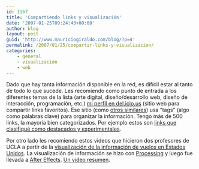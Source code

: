 ```yaml
---
id: 1167
title: 'Compartiendo links y visualización'
date: '2007-01-25T09:24:43+00:00'
author: blog
layout: post
guid: 'http://www.mauriciogiraldo.com/blog/?p=4'
permalink: /2007/01/25/compartir-links-y-visualizacion/
categories:
    - general
    - visualización
    - web
---
```


Dado que hay tanta información disponible en la red, es difí­cil estar al tanto de todo lo que sucede. Les recomiendo como punto de entrada a los diferentes temas de la lista (arte digital, diseño/desarrollo web, diseño de interacción, programación, etc.) [mi perfil en del.icio.us](http://del.icio.us/mga) (sitio web para compartir links favoritos). Ese sitio (como [otros similares](http://www.blinklist.com/mga)) usa “tags” (algo como palabras clave) para organizar la información. Tengo más de 500 links, la mayorí­a bien categorizados. Por ejemplo estos son [links que clasifiqué como destacados y experimentales](http://del.icio.us/mga/showcase+experimental/).

Por otro lado les recomiendo estos videos que hicieron dos profesores de UCLA a partir de la [visualización de la información de vuelos en Estados Unidos](http://users.design.ucla.edu/~akoblin/work/faa/index.html). La visualización de información se hizo con [Processing](http://www.processing.org/) y luego fue llevada a [After Effects](http://www.adobe.com/products/aftereffects/). [Un video resumen](http://users.design.ucla.edu/~akoblin/work/faa/Documentations.html).